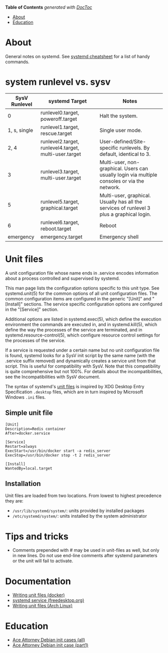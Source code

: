 <!-- START doctoc generated TOC please keep comment here to allow auto update -->
<!-- DON'T EDIT THIS SECTION, INSTEAD RE-RUN doctoc TO UPDATE -->
**Table of Contents**  *generated with [DocToc](https://github.com/thlorenz/doctoc)*

- [About](#about)
- [Education](#education)

<!-- END doctoc generated TOC please keep comment here to allow auto update -->

# About 

General notes on systemd. See [systemd cheatsheet](https://github.com/mdeguzis/documents/blob/master/linux-applications/systemd/systemd-cheat-sheet.md) for a list of handy commands.

# system runlevel vs. sysv

SysV Runlevel	| systemd Target |	Notes
--------------|----------------|---------------------
0	|runlevel0.target, poweroff.target	|Halt the system.
1, s, single	|runlevel1.target, rescue.target	|Single user mode.
2, 4	|runlevel2.target, runlevel4.target, multi-user.target	|User-defined/Site-specific runlevels. By default, identical to 3.
3	|runlevel3.target, multi-user.target	|Multi-user, non-graphical. Users can usually login via multiple consoles or via the network.
5	|runlevel5.target, graphical.target	|Multi-user, graphical. Usually has all the services of runlevel 3 plus a graphical login.
6	|runlevel6.target, reboot.target	| Reboot
emergency	|emergency.target	|Emergency shell

# Unit files

A unit configuration file whose name ends in .service encodes information about a process controlled and supervised by systemd.

This man page lists the configuration options specific to this unit type. See systemd.unit(5) for the common options of all unit configuration files. The common configuration items are configured in the generic "[Unit]" and "[Install]" sections. The service specific configuration options are configured in the "[Service]" section.

Additional options are listed in systemd.exec(5), which define the execution environment the commands are executed in, and in systemd.kill(5), which define the way the processes of the service are terminated, and in systemd.resource-control(5), which configure resource control settings for the processes of the service.

If a service is requested under a certain name but no unit configuration file is found, systemd looks for a SysV init script by the same name (with the .service suffix removed) and dynamically creates a service unit from that script. This is useful for compatibility with SysV. Note that this compatibility is quite comprehensive but not 100%. For details about the incompatibilities, see the Incompatibilities with SysV document.

The syntax of systemd's [unit files](http://www.freedesktop.org/software/systemd/man/systemd.unit.html) is inspired by XDG Desktop Entry Specification `.desktop` files, which are in turn inspired by Microsoft Windows `.ini` files. 


## Simple unit file

```
[Unit]
Description=Redis container
After=docker.service

[Service]
Restart=always
ExecStart=/usr/bin/docker start -a redis_server
ExecStop=/usr/bin/docker stop -t 2 redis_server

[Install]
WantedBy=local.target
```

## Installation

Unit files are loaded from two locations. From lowest to highest precedence they are:

* `/usr/lib/systemd/system/`: units provided by installed packages
* `/etc/systemd/system/`: units installed by the system administrator

# Tips and tricks

* Comments prepended with # may be used in unit-files as well, but only in new lines. Do not use end-line comments after systemd parameters or the unit will fail to activate.

# Documentation

* [Writing unit files (docker)](https://access.redhat.com/documentation/en-us/red_hat_enterprise_linux_atomic_host/7/html/managing_containers/using_systemd_with_containers)
* [systemd service (freedesktop.org)](https://www.freedesktop.org/software/systemd/man/systemd.service.html)
* [Writing unit files (Arch Linux)](https://wiki.archlinux.org/index.php/systemd#Writing_unit_files)

# Education

* [Ace Attorney Debian init cases (all)](https://www.phoronix.com/forums/forum/software/distributions/45968-debian-init-discussion-in-phoenix-wright-format)
* [Ace Attorney Debian init case (part1)](http://aceattorney.sparklin.org/jeu.php?id_proces=57684)
 
